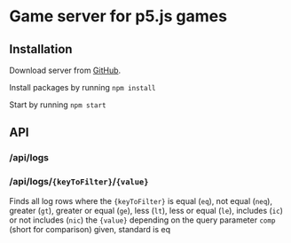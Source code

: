 # Game server for p5.js games

## Installation
Download server from [GitHub](https://github.com/Hawhk/game-server).

Install packages by running `npm install`

Start by running `npm start`

## API
### /api/logs

### /api/logs/`{keyToFilter}`/`{value}`

Finds all log rows where the `{keyToFilter}` is equal (`eq`), not equal (`neq`), greater (`gt`), greater or equal (`ge`), less (`lt`), less or equal (`le`), includes (`ic`) or not includes (`nic`) the `{value}` depending on the query parameter `comp` (short for comparison) given, standard is eq
